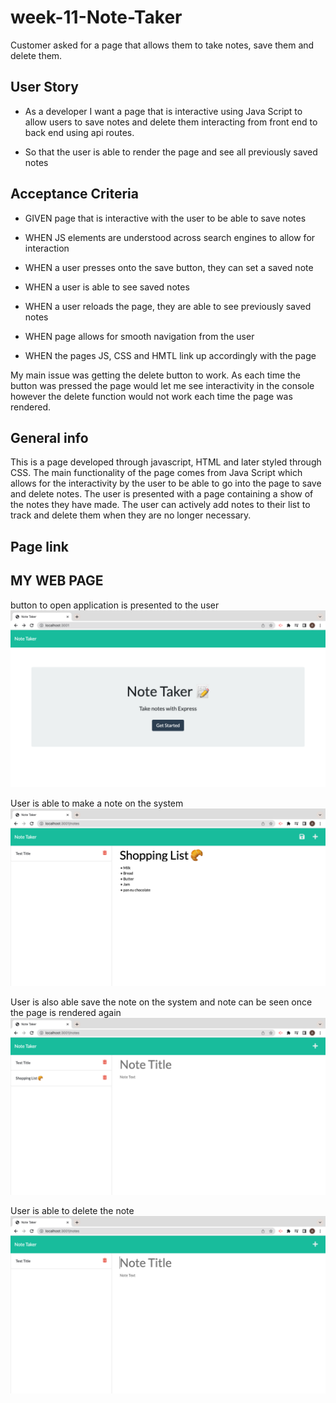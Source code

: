 # week-11-Note-Taker

Customer asked for a page that allows them to take notes, save them and delete them.
## User Story

- As a developer I want a page that is interactive using Java Script to allow users to save notes and delete them interacting from front end to back end using api routes.

- So that the user is able to render the page and see all previously saved notes 


## Acceptance Criteria

- GIVEN page that is interactive with the user to be able to save notes

- WHEN JS elements are understood across search engines to allow for interaction 

- WHEN a user presses onto the save button, they can set a saved note

- WHEN a user is able to see saved notes

- WHEN a user reloads the page, they are able to see previously saved notes 

- WHEN page allows for smooth navigation from the user

- WHEN the pages JS, CSS and HMTL link up accordingly with the page

 
 

My main issue was getting the delete  button to work. As each time the button was pressed the page would let me see interactivity in the console however the delete function would not work each time  the page was rendered.

 

## General info
This is a page developed through javascript, HTML and later styled through CSS. The main functionality of the page comes from Java Script which allows for the interactivity by the user to be able to go into the page to save and delete notes. The user is presented with a page containing a show of the notes they have made. The user can actively add notes to their list to track and delete them when they are no longer necessary.

## Page link




## MY WEB PAGE
button to open application is presented to the user
![](./images/note-taker-opening.jpeg.png)

User is able to make a note on the system
![](./images/note-taker-2.png)

User is also able save the note on the system and note can be seen once the page is rendered again
![](./images/note-taker-3.png)

User is able to delete the note
![](./images/note-taker-4.png)